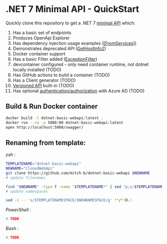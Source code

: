 ﻿# .NET 7 Minimal API - QuickStart

Quickly clone this repository to get a .NET 7 [minimal API](https://learn.microsoft.com/en-us/aspnet/core/fundamentals/minimal-apis?view=aspnetcore-7.0) which:

1. Has a basic set of endpoints
1. Produces OpenApi Explorer
1. Has dependency injection usage examples ([\[FromServices\]](./BasicWebApi/Endpoints/HostInfoEndpoints.cs#L21))
1. Demonstrates deprecated API ([GetHostInfo2](./BasicWebApi/Endpoints/HostInfoEndpoints.cs#L13))
1. Docker container support
1. Has a basic Filter added ([ExceptionFilter](./BasicWebApi/Filters/ExceptionFilter.cs))
1. devcontainer configured - only need container runtime, not dotnet locally installed (TODO)
1. Has GitHub actions to build a container (TODO)
1. Has a Client generator (TODO)
1. [Versioned API](https://github.com/dotnet/aspnet-api-versioning/blob/3857a332057d970ad11bac0edfdbff8a559a215d/examples/AspNetCore/WebApi/MinimalOpenApiExample/Program.cs) built-in (TODO)
1. Has optional [authentication/authorization](https://learn.microsoft.com/en-us/aspnet/core/fundamentals/minimal-apis/security?view=aspnetcore-7.0) with Azure AD (TODO)

## Build & Run Docker container

```bash
docker build -t dotnet-basic-webapi:latest .
docker run --rm -p 5080:80 dotnet-basic-webapi:latest
open http://localhost:5080/swagger/
```

## Renaming from template:

_zsh_ :

```bash
TEMPLATENAME="dotnet-basic-webapi"
NEWNAME="ClonedWebApi"
git clone https://github.com/mitch-b/dotnet-basic-webapi $NEWNAME
# update filenames

find "$NEWNAME" -type f -name "$TEMPLATENAME*" | sed "p;s/$TEMPLATENAME/$NEWNAME/g" | xargs -L2 echo mv
# update namespaces

sed -i -- 's/$TEMPLATENAMESPACE/$NEWNAMESPACE/g' **/*(D.)
```

_PowerShell_ :

```powershell
# TODO
```

_Bash_ :

```bash
# TODO
```